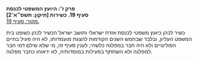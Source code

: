 **פרק ז׳: היועץ המשפטי לכנסת**  
**סעיף 19. כשירות [תיקון: תשס״א־2]**  
[מקור: סעיף 19. ](https://he.wikisource.org/wiki/חוק_הכנסת#סעיף_19)  

כשיר לכהן כיועץ משפטי לכנסת אזרח ישראלי ותושב ישראל הכשיר לכהן כשופט בית המשפט העליון, ובלבד שבחמש השנים הקודמות להצגת מועמדותו, לא היה פעיל בחיים הפוליטיים ולא היה חבר במפלגה כלשהי; לענין סעיף זה, מי שלא שילם דמי חבר למפלגה ולא השתתף בפעילות במוסדותיה, לא יראוהו כחבר מפלגה.